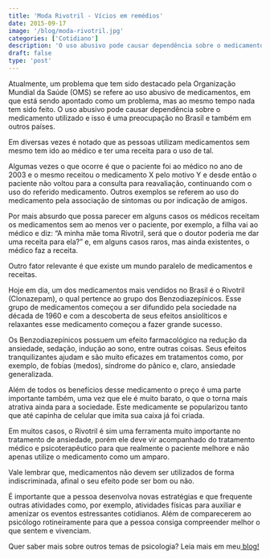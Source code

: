 ```yaml
---
title: 'Moda Rivotril - Vícios em remédios'
date: 2015-09-17
image: '/blog/moda-rivotril.jpg'
categories: ['Cotidiano']
description: 'O uso abusivo pode causar dependência sobre o medicamento utilizado e isso é uma preocupação no Brasil e também em outros países.Como por exemplo o Rivotril'
draft: false
type: 'post'
---
```


Atualmente, um problema que tem sido destacado pela Organização Mundial da Saúde (OMS) se refere ao uso abusivo de medicamentos, em que está sendo apontado como um problema, mas ao mesmo tempo nada tem sido feito. O uso abusivo pode causar dependência sobre o medicamento utilizado e isso é uma preocupação no Brasil e também em outros países.

Em diversas vezes é notado que as pessoas utilizam medicamentos sem mesmo tem ido ao médico e ter uma receita para o uso de tal.

Algumas vezes o que ocorre é que o paciente foi ao médico no ano de 2003 e o mesmo receitou o medicamento X pelo motivo Y e desde então o paciente não voltou para a consulta para reavaliação, continuando com o uso do referido medicamento. Outros exemplos se referem ao uso do medicamento pela associação de sintomas ou por indicação de amigos.

Por mais absurdo que possa parecer em alguns casos os médicos receitam os medicamentos sem ao menos ver o paciente, por exemplo, a filha vai ao médico e diz: “A minha mãe toma Rivotril, será que o doutor poderia me dar uma receita para ela?” e, em alguns casos raros, mas ainda existentes, o médico faz a receita.

Outro fator relevante é que existe um mundo paralelo de medicamentos e receitas.

Hoje em dia, um dos medicamentos mais vendidos no Brasil é o Rivotril (Clonazepam), o qual pertence ao grupo dos Benzodiazepínicos. Esse grupo de medicamentos começou a ser difundido pela sociedade na década de 1960 e com a descoberta de seus efeitos ansiolíticos e relaxantes esse medicamento começou a fazer grande sucesso.

Os Benzodiazepínicos possuem um efeito farmacológico na redução da ansiedade, sedação, indução ao sono, entre outras coisas. Seus efeitos tranquilizantes ajudam e são muito eficazes em tratamentos como, por exemplo, de fobias (medos), síndrome do pânico e, claro, ansiedade generalizada.

Além de todos os benefícios desse medicamento o preço é uma parte importante também, uma vez que ele é muito barato, o que o torna mais atrativa ainda para a sociedade. Este medicamente se popularizou tanto que até capinha de celular que imita sua caixa já foi criada.

Em muitos casos, o Rivotril é sim uma ferramenta muito importante no tratamento de ansiedade, porém ele deve vir acompanhado do tratamento médico e psicoterapêutico para que realmente o paciente melhore e não apenas utilize o medicamento como um amparo.

Vale lembrar que, medicamentos não devem ser utilizados de forma indiscriminada, afinal o seu efeito pode ser bom ou não.

É importante que a pessoa desenvolva novas estratégias e que frequente outras atividades como, por exemplo, atividades físicas para auxiliar e amenizar os eventos estressantes cotidianos. Além de comparecerem ao psicólogo rotineiramente para que a pessoa consiga compreender melhor o que sentem e vivenciam.

Quer saber mais sobre outros temas de psicologia? Leia mais em meu[ blog!](/blog/)
